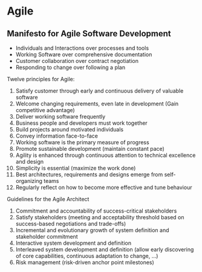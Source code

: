 # Agile

## Manifesto for Agile Software Development

- Individuals and Interactions over processes and tools
- Working Software over comprehensive documentation
- Customer collaboration over contract negotiation
- Responding to change over following a plan

Twelve principles for Agile:
1. Satisfy customer through early and continuous delivery of valuable software
2. Welcome changing requirements, even late in development (Gain competitive advantage)
3. Deliver working software frequently
4. Business people and developers must work together
5. Build projects around motivated individuals
6. Convey information face-to-face
7. Working software is the primary measure of progress
8. Promote sustainable development (maintain constant pace)
9. Agility is enhanced through continuous attention to technical excellence and design
10. Simplicity is essential (maximize the work done)
11. Best architectures, requirements and designs emerge from self-organizing teams
12. Regularly reflect on how to become more effective and tune behaviour


Guidelines for the Agile Architect
1. Commitment and accountability of success-critical stakeholders
2. Satisfy stakeholders (meeting and acceptability threshold based on success-based negotiations and trade-offs)
3. Incremental and evolutionary growth of system definition and stakeholder commitment
4. Interactive system development and definition
5. Interleaved system development and definition (allow early discovering of core capabilities, continuous adaptation to change, …)
6. Risk management (risk-driven anchor point milestones)


